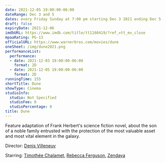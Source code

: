 ```yaml
---
date: 2021-12-05 19:00:00-06:00
dateRange: Dec 3 and 5
dates: every Friday Sunday at 7:00 pm starting Dec 3 2021 ending Dec 5 2021
draft: false
expiryDate: 2021-12-06
imdbURL: https://www.imdb.com/title/tt1160419/?ref_=tt_mv_close
mpaaRating: PG-13
officialURL: https://www.warnerbros.com/movies/dune
oneSheet: /img/dune2021.png
performanceList:
  performance:
  - date: 2021-12-03 19:00:00-06:00
    format: 2D
  - date: 2021-12-05 19:00:00-06:00
    format: 2D
runningTime: 155
shortTitle: Dune
showType: Cinema
studioInfo:
  studio: Not Specified
  studioFee: 0
  studioPercentage: 0
title: Dune
---
```


Feature adaptation of Frank Herbert's science fiction novel, about the son of a noble family entrusted with the protection of the most valuable asset and most vital element in the galaxy.

Director: [Denis Villeneuv](https://www.imdb.com/name/nm0898288/?ref_=tt_ov_dr)

[](https://www.imdb.com/title/tt1160419/fullcredits/cast?ref_=tt_ov_st_sm)Starring:  [Timothée Chalamet](https://www.imdb.com/name/nm3154303/?ref_=tt_ov_st), [Rebecca Ferguson](https://www.imdb.com/name/nm0272581/?ref_=tt_ov_st)[,](https://www.imdb.com/name/nm3918035/?ref_=tt_ov_st) [Zendaya](https://www.imdb.com/name/nm3918035/?ref_=tt_ov_st)